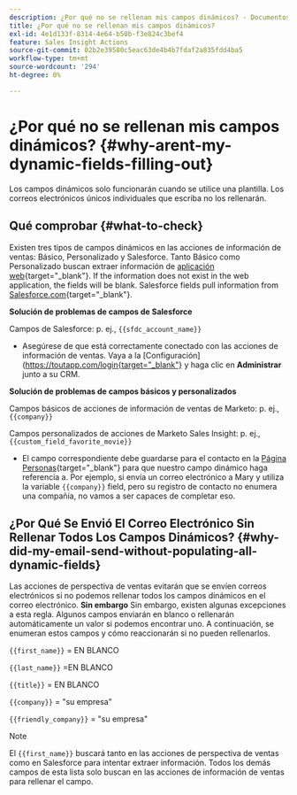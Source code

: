 ```yaml
---
description: ¿Por qué no se rellenan mis campos dinámicos? - Documentos de Marketo - Documentación del producto
title: ¿Por qué no se rellenan mis campos dinámicos?
exl-id: 4e1d133f-8314-4e64-b50b-f3e824c3bef4
feature: Sales Insight Actions
source-git-commit: 02b2e39580c5eac63de4b4b7fdaf2a835fdd4ba5
workflow-type: tm+mt
source-wordcount: '294'
ht-degree: 0%

---
```


# ¿Por qué no se rellenan mis campos dinámicos? {#why-arent-my-dynamic-fields-filling-out}

Los campos dinámicos solo funcionarán cuando se utilice una plantilla. Los correos electrónicos únicos individuales que escriba no los rellenarán.

## Qué comprobar {#what-to-check}

Existen tres tipos de campos dinámicos en las acciones de información de ventas: Básico, Personalizado y Salesforce. Tanto Básico como Personalizado buscan extraer información de [aplicación web](https://toutapp.com/login){target="_blank"}. If the information does not exist in the web application, the fields will be blank. Salesforce fields pull information from [Salesforce.com](https://salesforce.com){target="_blank"}.

**Solución de problemas de campos de Salesforce**

Campos de Salesforce: p. ej., `{{sfdc_account_name}}`

* Asegúrese de que está correctamente conectado con las acciones de información de ventas. Vaya a la [Configuración](https://toutapp.com/login{target="_blank"} y haga clic en **Administrar** junto a su CRM.

**Solución de problemas de campos básicos y personalizados**

Campos básicos de acciones de información de ventas de Marketo: p. ej., `{{company}}`

Campos personalizados de acciones de Marketo Sales Insight: p. ej., `{{custom_field_favorite_movie}}`

* El campo correspondiente debe guardarse para el contacto en la [Página Personas](https://toutapp.com/next#relationships){target="_blank"} para que nuestro campo dinámico haga referencia a. Por ejemplo, si envía un correo electrónico a Mary y utiliza la variable `{{company}}` field, pero su registro de contacto no enumera una compañía, no vamos a ser capaces de completar eso.

## ¿Por Qué Se Envió El Correo Electrónico Sin Rellenar Todos Los Campos Dinámicos? {#why-did-my-email-send-without-populating-all-dynamic-fields}

Las acciones de perspectiva de ventas evitarán que se envíen correos electrónicos si no podemos rellenar todos los campos dinámicos en el correo electrónico. **Sin embargo** Sin embargo, existen algunas excepciones a esta regla. Algunos campos enviarán en blanco o rellenarán automáticamente un valor si podemos encontrar uno. A continuación, se enumeran estos campos y cómo reaccionarán si no pueden rellenarlos.

`{{first_name}}` = EN BLANCO

`{{last_name}}` =EN BLANCO

`{{title}}` = EN BLANCO

`{{company}}` = &quot;su empresa&quot;

`{{friendly_company}}` = &quot;su empresa&quot;

>[!NOTE]
>
>El `{{first_name}}` buscará tanto en las acciones de perspectiva de ventas como en Salesforce para intentar extraer información. Todos los demás campos de esta lista solo buscan en las acciones de información de ventas para rellenar el campo.
